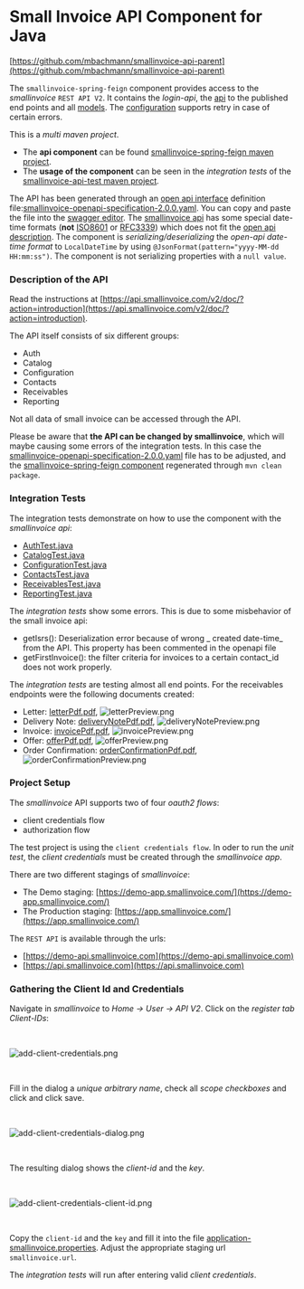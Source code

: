 # Small Invoice API Component for Java

[https://github.com/mbachmann/smallinvoice-api-parent](https://github.com/mbachmann/smallinvoice-api-parent)

The `smallinvoice-spring-feign` component provides access to the _smallinvoice_ `REST API V2`.
It contains the _login-api_, the [api](smallinvoice-spring-feign/src/main/java/com/example/smallinvoicespringfeign/api)
to the published end points and all [models](smallinvoice-spring-feign/src/main/java/com/example/smallinvoicespringfeign/model).
The [configuration](smallinvoice-spring-feign/src/main/java/com/example/smallinvoicespringfeign/configuration/ClientConfiguration.java)
supports retry in case of certain errors.

This is a _multi maven project_.

- The **api component** can be found [smallinvoice-spring-feign maven project](smallinvoice-spring-feign/README.md).
- The **usage of the component** can be seen in the _integration tests_ of the [smallinvoice-api-test maven project](smallinvoice-api-test/README.md).

The API has been generated through an [open api interface](https://swagger.io/specification/) definition file:[smallinvoice-openapi-specification-2.0.0.yaml](smallinvoice-spring-feign/src/main/resources/smallinvoice-openapi-specification-2.0.0.yaml).
You can copy and paste the file into the [swagger editor](https://editor.swagger.io/).
The [smallinvoice api](https://api.smallinvoice.com/v2/doc/?action=endpoints) has some special date-time formats
(**not** [ISO8601](https://en.wikipedia.org/wiki/ISO_8601) or [RFC3339](https://datatracker.ietf.org/doc/html/rfc3339))
which does not fit the [open api description](https://swagger.io/docs/specification/data-models/data-types/).
The component is _serializing/deserializing_ the _open-api date-time format_ to `LocalDateTime` by using `@JsonFormat(pattern="yyyy-MM-dd HH:mm:ss")`.
The component is not serializing properties with a `null value`.

### Description of the API

Read the instructions at [https://api.smallinvoice.com/v2/doc/?action=introduction](https://api.smallinvoice.com/v2/doc/?action=introduction).

The API itself consists of six different groups:

- Auth
- Catalog
- Configuration
- Contacts
- Receivables
- Reporting

Not all data of small invoice can be accessed through the API.

Please be aware that **the API can be changed by smallinvoice**, which will maybe causing some errors of the integration tests.
In this case the [smallinvoice-openapi-specification-2.0.0.yaml](smallinvoice-spring-feign/src/main/resources/smallinvoice-openapi-specification-2.0.0.yaml)
file has to be adjusted, and the [smallinvoice-spring-feign component](smallinvoice-spring-feign/README.md) regenerated through `mvn clean package`.

### Integration Tests

The integration tests demonstrate on how to use the component with the _smallinvoice api_:

- [AuthTest.java](smallinvoice-api-test/src/test/java/com/example/smallinvoice/springfeign/AuthTest.java)
- [CatalogTest.java](smallinvoice-api-test/src/test/java/com/example/smallinvoice/springfeign/CatalogTest.java)
- [ConfigurationTest.java](smallinvoice-api-test/src/test/java/com/example/smallinvoice/springfeign/ConfigurationTest.java)
- [ContactsTest.java](smallinvoice-api-test/src/test/java/com/example/smallinvoice/springfeign/ContactsTest.java)
- [ReceivablesTest.java](smallinvoice-api-test/src/test/java/com/example/smallinvoice/springfeign/ReceivablesTest.java)
- [ReportingTest.java](smallinvoice-api-test/src/test/java/com/example/smallinvoice/springfeign/ReportingTest.java)

The _integration tests_ show some errors. This is due to some misbehavior of the small invoice api:

- getIsrs(): Deserialization error because of wrong _ created date-time_ from the API. This property has been commented in the openapi file
- getFirstInvoice(): the filter criteria for invoices to a certain contact_id does not work properly.


The _integration tests_ are testing almost all end points. For the receivables endpoints were the following documents created:

- Letter: [letterPdf.pdf](smallinvoice-api-test/src/test/resources/receivedFiles/letterPdf.pdf), ![letterPreview.png](smallinvoice-api-test/src/test/resources/receivedFiles/letterPreview.png)
- Delivery Note: [deliveryNotePdf.pdf](smallinvoice-api-test/src/test/resources/receivedFiles/deliveryNotePdf.pdf), ![deliveryNotePreview.png](smallinvoice-api-test/src/test/resources/receivedFiles/deliveryNotePreview.png)
- Invoice: [invoicePdf.pdf](smallinvoice-api-test/src/test/resources/receivedFiles/invoicePdf.pdf), ![invoicePreview.png](smallinvoice-api-test/src/test/resources/receivedFiles/invoicePreview.png)
- Offer: [offerPdf.pdf](smallinvoice-api-test/src/test/resources/receivedFiles/offerPdf.pdf), ![offerPreview.png](smallinvoice-api-test/src/test/resources/receivedFiles/offerPreview.png)
- Order Confirmation: [orderConfirmationPdf.pdf](smallinvoice-api-test/src/test/resources/receivedFiles/orderConfirmationPdf.pdf), ![orderConfirmationPreview.png](smallinvoice-api-test/src/test/resources/receivedFiles/orderConfirmationPreview.png)


### Project Setup

The _smallinvoice_ API supports two of four _oauth2 flows_:

- client credentials flow
- authorization flow

The test project is using the `client credentials flow`. In oder to run the _unit test_, the _client credentials_ must be created through the _smallinvoice app_.

There are two different stagings of _smallinvoice_:

- The Demo staging: [https://demo-app.smallinvoice.com/](https://demo-app.smallinvoice.com/)
- The Production staging: [https://app.smallinvoice.com/](https://app.smallinvoice.com/)

The `REST API` is available through the urls:

- [https://demo-api.smallinvoice.com](https://demo-api.smallinvoice.com)
- [https://api.smallinvoice.com](https://api.smallinvoice.com)

### Gathering the Client Id and Credentials

Navigate in _smallinvoice_ to _Home -> User -> API V2_. Click on the _register tab Client-IDs_:

<br/>

![add-client-credentials.png](readme/add-client-credentials.png)

<br/>

Fill in the dialog a _unique arbitrary name_, check all _scope checkboxes_ and click and click save.

<br/>

![add-client-credentials-dialog.png](readme/add-client-credentials-dialog.png)

<br/>

The resulting dialog shows the _client-id_ and the _key_.

<br/>

![add-client-credentials-client-id.png](readme/add-client-credentials-client-id.png)

<br/>

Copy the `client-id` and the `key` and fill it into the file
[application-smallinvoice.properties](smallinvoice-api-test/src/main/resources/application-smallinvoice.properties).
Adjust the appropriate staging url `smallinvoice.url`.

The _integration tests_ will run after entering valid _client credentials_.

